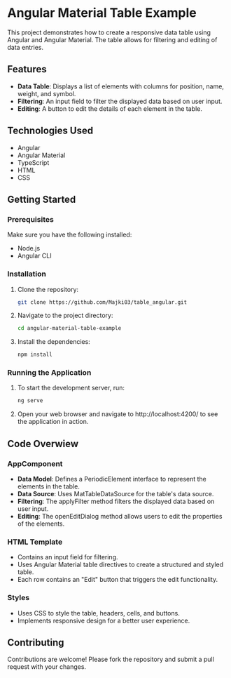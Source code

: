 # Angular Material Table Example

This project demonstrates how to create a responsive data table using Angular and Angular Material. The table allows for filtering and editing of data entries.

## Features

- **Data Table**: Displays a list of elements with columns for position, name, weight, and symbol.
- **Filtering**: An input field to filter the displayed data based on user input.
- **Editing**: A button to edit the details of each element in the table.

## Technologies Used

- Angular
- Angular Material
- TypeScript
- HTML
- CSS

## Getting Started

### Prerequisites

Make sure you have the following installed:

- Node.js
- Angular CLI

### Installation

1. Clone the repository:

   ```bash
   git clone https://github.com/Majki03/table_angular.git

2. Navigate to the project directory:

   ```bash
   cd angular-material-table-example

3. Install the dependencies:

   ```bash
   npm install

### Running the Application

1. To start the development server, run:

   ```bash
   ng serve

2. Open your web browser and navigate to http://localhost:4200/ to see the application in action.

## Code Overwiew

### AppComponent

- **Data Model**: Defines a PeriodicElement interface to represent the elements in the table.
- **Data Source**: Uses MatTableDataSource for the table's data source.
- **Filtering**: The applyFilter method filters the displayed data based on user input.
- **Editing**: The openEditDialog method allows users to edit the properties of the elements.

### HTML Template
- Contains an input field for filtering.
- Uses Angular Material table directives to create a structured and styled table.
- Each row contains an "Edit" button that triggers the edit functionality.

### Styles
- Uses CSS to style the table, headers, cells, and buttons.
- Implements responsive design for a better user experience.

## Contributing

Contributions are welcome! Please fork the repository and submit a pull request with your changes.